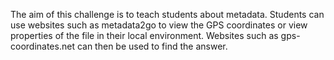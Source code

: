 The aim of this challenge is to teach students about metadata. Students can use websites such as metadata2go to view the GPS coordinates or view properties of the file in their local environment. Websites such as gps-coordinates.net can then be used to find the answer. 
